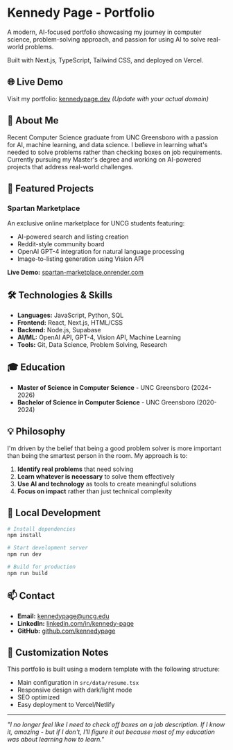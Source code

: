 # Kennedy Page - Portfolio

A modern, AI-focused portfolio showcasing my journey in computer science, problem-solving approach, and passion for using AI to solve real-world problems.

Built with Next.js, TypeScript, Tailwind CSS, and deployed on Vercel.

## 🌐 Live Demo

Visit my portfolio: [kennedypage.dev](https://kennedypage.dev) _(Update with your actual domain)_

## 🎯 About Me

Recent Computer Science graduate from UNC Greensboro with a passion for AI, machine learning, and data science. I believe in learning what's needed to solve problems rather than checking boxes on job requirements. Currently pursuing my Master's degree and working on AI-powered projects that address real-world challenges.

## 🚀 Featured Projects

### Spartan Marketplace

An exclusive online marketplace for UNCG students featuring:

- AI-powered search and listing creation
- Reddit-style community board
- OpenAI GPT-4 integration for natural language processing
- Image-to-listing generation using Vision API

**Live Demo:** [spartan-marketplace.onrender.com](https://spartan-marketplace.onrender.com)

## 🛠️ Technologies & Skills

- **Languages:** JavaScript, Python, SQL
- **Frontend:** React, Next.js, HTML/CSS
- **Backend:** Node.js, Supabase
- **AI/ML:** OpenAI API, GPT-4, Vision API, Machine Learning
- **Tools:** Git, Data Science, Problem Solving, Research

## 🎓 Education

- **Master of Science in Computer Science** - UNC Greensboro (2024-2026)
- **Bachelor of Science in Computer Science** - UNC Greensboro (2020-2024)

## 💡 Philosophy

I'm driven by the belief that being a good problem solver is more important than being the smartest person in the room. My approach is to:

1. **Identify real problems** that need solving
2. **Learn whatever is necessary** to solve them effectively
3. **Use AI and technology** as tools to create meaningful solutions
4. **Focus on impact** rather than just technical complexity

## 🔧 Local Development

```bash
# Install dependencies
npm install

# Start development server
npm run dev

# Build for production
npm run build
```

## 📫 Contact

- **Email:** kennedypage@uncg.edu
- **LinkedIn:** [linkedin.com/in/kennedy-page](https://linkedin.com/in/kennedy-page)
- **GitHub:** [github.com/kennedypage](https://github.com/kennedypage)

## 📝 Customization Notes

This portfolio is built using a modern template with the following structure:

- Main configuration in `src/data/resume.tsx`
- Responsive design with dark/light mode
- SEO optimized
- Easy deployment to Vercel/Netlify

---

_"I no longer feel like I need to check off boxes on a job description. If I know it, amazing - but if I don't, I'll figure it out because most of my education was about learning how to learn."_
